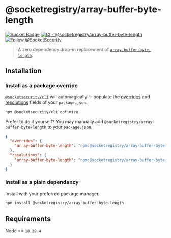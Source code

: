 # @socketregistry/array-buffer-byte-length

[![Socket Badge](https://socket.dev/api/badge/npm/package/@socketregistry/array-buffer-byte-length)](https://socket.dev/npm/package/@socketregistry/array-buffer-byte-length)
[![CI - @socketregistry/array-buffer-byte-length](https://github.com/SocketDev/socket-registry-js/actions/workflows/test.yml/badge.svg)](https://github.com/SocketDev/socket-registry-js/actions/workflows/test.yml)
[![Follow @SocketSecurity](https://img.shields.io/twitter/follow/SocketSecurity?style=social)](https://twitter.com/SocketSecurity)

> A zero dependency drop-in replacement of
> [`array-buffer-byte-length`](https://www.npmjs.com/package/array-buffer-byte-length).

## Installation

### Install as a package override

[`@socketsecurity/cli`](https://www.npmjs.com/package/@socketsecurity/cli) will
automagically :sparkles: populate the
[overrides](https://docs.npmjs.com/cli/v9/configuring-npm/package-json#overrides)
and [resolutions](https://yarnpkg.com/configuration/manifest#resolutions) fields
of your `package.json`.

```sh
npx @socketsecurity/cli optimize
```

Prefer to do it yourself? You may manually add
`@socketregistry/array-buffer-byte-length` to your `package.json`.

```json
{
  "overrides": {
    "array-buffer-byte-length": "npm:@socketregistry/array-buffer-byte-length@^1"
  },
  "resolutions": {
    "array-buffer-byte-length": "npm:@socketregistry/array-buffer-byte-length@^1"
  }
}
```

### Install as a plain dependency

Install with your preferred package manager.

```sh
npm install @socketregistry/array-buffer-byte-length
```

## Requirements

Node &gt;= `18.20.4`
